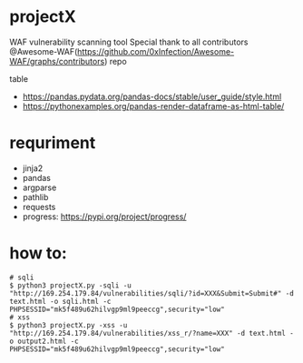 # projectX
WAF vulnerability scanning tool
Special thank to all contributors @Awesome-WAF(https://github.com/0xInfection/Awesome-WAF/graphs/contributors) repo

table 
- https://pandas.pydata.org/pandas-docs/stable/user_guide/style.html
- https://pythonexamples.org/pandas-render-dataframe-as-html-table/

# requriment
- jinja2
- pandas
- argparse
- pathlib
- requests
- progress: https://pypi.org/project/progress/

# how to:
```console
# sqli
$ python3 projectX.py -sqli -u "http://169.254.179.84/vulnerabilities/sqli/?id=XXX&Submit=Submit#" -d text.html -o sqli.html -c PHPSESSID="mk5f489u62hilvgp9ml9peeccg",security="low"
# xss
$ python3 projectX.py -xss -u "http://169.254.179.84/vulnerabilities/xss_r/?name=XXX" -d text.html -o output2.html -c PHPSESSID="mk5f489u62hilvgp9ml9peeccg",security="low"
```